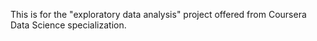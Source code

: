 This is for the "exploratory data analysis" project offered from Coursera Data Science specialization.
